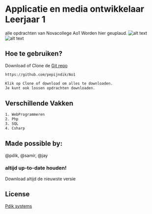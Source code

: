 # Applicatie en media ontwikkelaar Leerjaar 1
alle opdrachten van Novacollege Ao1 Worden hier geuplaud.
![alt text](https://www.pdik.nl/portfolio/logopepijn.jpg)
![alt text](https://www.novacollege.nl/Content/img/logo.png)
## Hoe te gebruiken?

Download of Clone de [Git repo](https://github.com/pepijndik/Ao1)

```bash
https://github.com/pepijndik/Ao1

Klik op Clone of download om alles te downloaden.
Je kunt ook lossen opdrachten downloaden.
```

##  Verschillende Vakken

```bash
1. WebProgrammeren
2. Php
3. SQL
4. Csharp
```

## Made possible by:
@pdik,  @samir, @jay

### altijd up-to-date houden!
Download altijd de nieuwste versie

## License
[Pdik systems](https://pdik.nl/)

